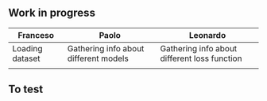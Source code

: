 ## Work in progress

| Franceso | Paolo | Leonardo |
|----------|-------|----------| 
|Loading dataset| Gathering info about different models | Gathering info about different loss function|
| | | |Writing the Abstarct|


## To test

